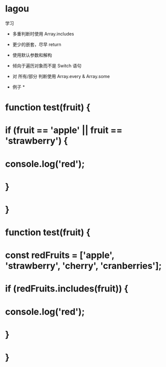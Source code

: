 # lagou
学习
* 多重判断时使用 Array.includes
* 更少的嵌套，尽早 return
* 使用默认参数和解构
* 倾向于遍历对象而不是 Switch 语句
* 对 所有/部分 判断使用 Array.every & Array.some

* 例子 *
# function test(fruit) {
#  if (fruit == 'apple' || fruit == 'strawberry') {
#    console.log('red');
#  }
# }

# function test(fruit) {
#  const redFruits = ['apple', 'strawberry', 'cherry', 'cranberries'];
#  if (redFruits.includes(fruit)) {
#    console.log('red');
#  }
# }